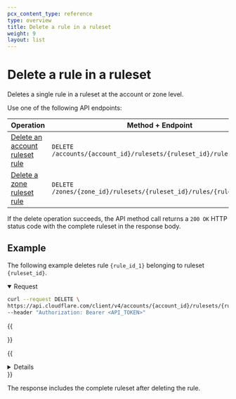 ```yaml
---
pcx_content_type: reference
type: overview
title: Delete a rule in a ruleset
weight: 9
layout: list
---
```


# Delete a rule in a ruleset

Deletes a single rule in a ruleset at the account or zone level.

Use one of the following API endpoints:

| Operation                                    | Method + Endpoint                                                     |
| -------------------------------------------- | --------------------------------------------------------------------- |
| [Delete an account ruleset rule][dr-account] | `DELETE /accounts/{account_id}/rulesets/{ruleset_id}/rules/{rule_id}` |
| [Delete a zone ruleset rule][dr-zone]        | `DELETE /zones/{zone_id}/rulesets/{ruleset_id}/rules/{rule_id}`       |

[dr-account]: /api/operations/deleteAccountRulesetRule
[dr-zone]: /api/operations/deleteZoneRulesetRule

If the delete operation succeeds, the API method call returns a `200 OK` HTTP status code with the complete ruleset in the response body.

## Example

The following example deletes rule `{rule_id_1}` belonging to ruleset `{ruleset_id}`.

<details open>
<summary>Request</summary>
<div>

```bash
curl --request DELETE \
https://api.cloudflare.com/client/v4/accounts/{account_id}/rulesets/{ruleset_id}/rules/{rule_id_1} \
--header "Authorization: Bearer <API_TOKEN>"
```

{{</details>}}

{{<details header="Response">}}

```json
{
  "result": {
    "id": "<RULESET_ID>",
    "name": "Custom Ruleset 1",
    "description": "My first custom ruleset",
    "kind": "custom",
    "version": "12",
    "rules": [
      {
        "id": "<RULE_ID_2>",
        "version": "2",
        "action": "js_challenge",
        "expression": "(ip.geoip.country eq \"GB\" or ip.geoip.country eq \"FR\") or cf.threat_score > 0",
        "description": "challenge GB and FR or based on IP Reputation",
        "last_updated": "2021-07-22T12:54:58.144683Z",
        "ref": "<RULE_REF_2>",
        "enabled": true
      }
    ],
    "last_updated": "2021-07-22T12:54:58.144683Z",
    "phase": "http_request_firewall_custom"
  },
  "success": true,
  "errors": [],
  "messages": []
}
```

{{</details>}}

The response includes the complete ruleset after deleting the rule.
